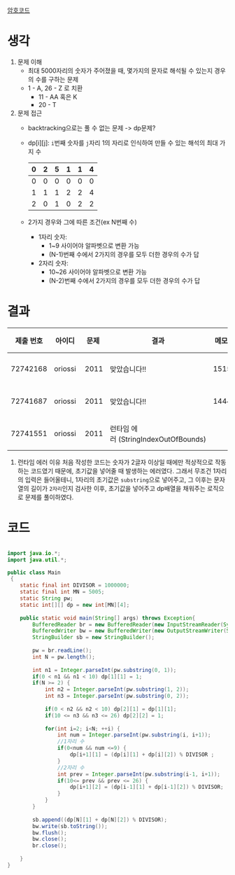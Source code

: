 [암호코드](https://www.acmicpc.net/problem/2011)

# 생각
1. 문제 이해
    - 최대 5000자리의 숫자가 주어졌을 때, 몇가지의 문자로 해석될 수 있는지 경우의 수를 구하는 문제
    - 1 - A, 26 - Z 로 치환
        - 11 - AA 혹은 K
        - 20 - T
2. 문제 접근
    - backtracking으로는 풀 수 없는 문제 -> dp문제?
    - dp[i][j]: `i`번째 숫자를 `j`자리 1의 자리로 인식하여 만들 수 있는 해석의 최대 가지 수 
    
        | 0 | 2 | 5 | 1 | 1 | 4 |
        | - | - | - | - | - | - |
        | 0 | 0 | 0 | 0 | 0 | 0 | 
        | 1 | 1 | 1 | 2 | 2 | 4 | 
        | 2 | 0 | 1 | 0 | 2 | 2 | 

    - 2가지 경우와 그에 따른 조건(ex N번째 수)
        - 1자리 숫자:
            - 1~9 사이어야 알파벳으로 변환 가능
            - (N-1)번째 수에서 2가지의 경우를 모두 더한 경우의 수가 답
        - 2자리 숫자:
            - 10~26 사이어야 알파벳으로 변환 가능
            - (N-2)번째 수에서 2가지의 경우를 모두 더한 경우의 수가 답

# 결과

| 제출 번호 | 아이디 | 문제 | 결과 | 메모리 | 시간 | 언어 | 코드 길이 |
| --- | --- | --- | --- | --- | --- | --- | --- |
| 72742168 | oriossi |  2011 | 맞았습니다!! | 15156 | 136 | Java 11 / 수정 | 1452 |
| 72741687 | oriossi |  2011 | 맞았습니다!! | 14448 | 128 | Java 11 / 수정 | 1412 |
| 72741551 | oriossi |  2011 | 런타임 에러 (StringIndexOutOfBounds) |  |  | Java 11 / 수정 | 1341 |

1. 런타임 에러 이유
처음 작성한 코드는 숫자가 2글자 이상일 때에만 적상적으로 작동하는 코드였기 때문에, 초기값을 넣어줄 때 발생하는 에러였다.
그래서 무조건 1자리의 입력은 들어올테니, 1자리의 초기값은 `substring`으로 넣어주고, 그 이후는 문자열의 길이가 `2자리`인지 검사한 이후, 초기값을 넣어주고 dp배열을 채워주는 로직으로 문제를 풀이하였다.

# 코드
```java

import java.io.*;
import java.util.*;

public class Main
 {
	static final int DIVISOR = 1000000;
	static final int MN = 5005;
	static String pw;
	static int[][] dp = new int[MN][4];
    
    public static void main(String[] args) throws Exception{
        BufferedReader br = new BufferedReader(new InputStreamReader(System.in));
        BufferedWriter bw = new BufferedWriter(new OutputStreamWriter(System.out));
        StringBuilder sb = new StringBuilder();
        
        pw = br.readLine();
        int N = pw.length();
        
        int n1 = Integer.parseInt(pw.substring(0, 1));
        if(0 < n1 && n1 < 10) dp[1][1] = 1;
        if(N >= 2) {
	        int n2 = Integer.parseInt(pw.substring(1, 2));
	        int n3 = Integer.parseInt(pw.substring(0, 2));
	        
	        if(0 < n2 && n2 < 10) dp[2][1] = dp[1][1];
	        if(10 <= n3 && n3 <= 26) dp[2][2] = 1;
	        
	        for(int i=2; i<N; ++i) {
	    		int num = Integer.parseInt(pw.substring(i, i+1)); 
	    		//1자리 수
	    		if(0<num && num <=9) {
	    			dp[i+1][1] = (dp[i][1] + dp[i][2]) % DIVISOR ;
	    		}
	    		//2자리 수 
	    		int prev = Integer.parseInt(pw.substring(i-1, i+1)); 
				if(10<= prev && prev <= 26) {
					dp[i+1][2] = (dp[i-1][1] + dp[i-1][2]) % DIVISOR;
				}
	        }
        }
        
        sb.append((dp[N][1] + dp[N][2]) % DIVISOR);
        bw.write(sb.toString());
        bw.flush();
        bw.close();
        br.close();
	
    }
}
 

```
